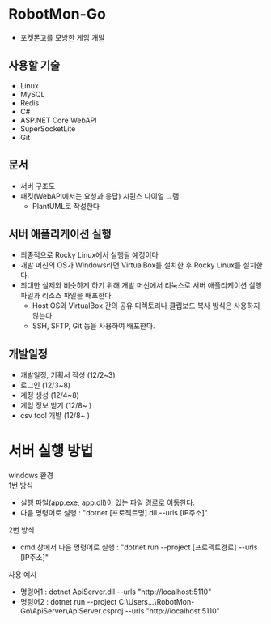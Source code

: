 # RobotMon-Go
- 포켓몬고를 모방한 게임 개발
 
## 사용할 기술
- Linux
- MySQL
- Redis  
- C#
- ASP.NET Core WebAPI
- SuperSocketLite
- Git
  
  
  
## 문서
- 서버 구조도
- 패킷(WebAPI에서는 요청과 응답) 시퀸스 다이얼 그램
    - PlantUML로 작성한다



## 서버 애플리케이션 실행
- 최종적으로 Rocky Linux에서 실행될 예정이다  
- 개발 머신의 OS가 Windows라면 VirtualBox를 설치한 후 Rocky Linux를 설치한다.
- 최대한 실제와 비슷하게 하기 위해 개발 머신에서 리눅스로 서버 애플리케이션 실행 파일과 리소스 파일을 배포한다.
    - Host OS와 VirtualBox 간의 공유 디렉토리나 클립보드 복사 방식은 사용하지 않는다.
	- SSH, SFTP, Git 등을 사용하여 배포한다.



## 개발일정
- 개발일정, 기획서 작성 (12/2~3)  
- 로그인 (12/3~8)  
- 계정 생성 (12/4~8)  
- 게임 정보 받기 (12/8~ )  
- csv tool 개발 (12/8~ )  


# 서버 실행 방법
windows 환경  
1번 방식  
- 실행 파일(app.exe, app.dll)이 있는 파일 경로로 이동한다.
- 다음 명령어로 실행 : "dotnet [프로젝트명].dll --urls [IP주소]"

2번 방식  
- cmd 창에서 다음 명령어로 실행 : "dotnet run --project [프로젝트경로] --urls [IP주소]" 

사용 예시
- 명령어1 : dotnet ApiServer.dll --urls "http://localhost:5110"
- 명령어2 : dotnet run --project C:\Users\...\RobotMon-Go\ApiServer\ApiServer.csproj --urls "http://localhost:5110"
